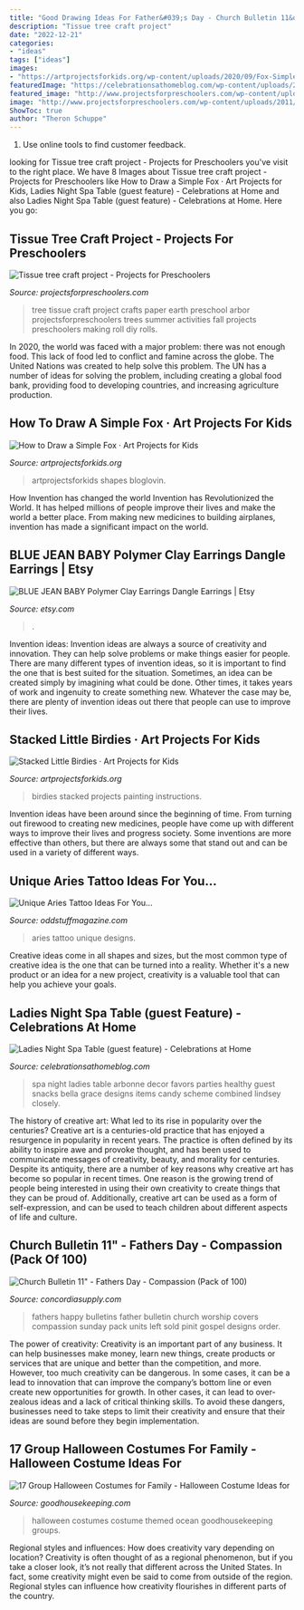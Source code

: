 ```yaml
---
title: "Good Drawing Ideas For Father&#039;s Day - Church Bulletin 11&quot;"
description: "Tissue tree craft project"
date: "2022-12-21"
categories:
- "ideas"
tags: ["ideas"]
images:
- "https://artprojectsforkids.org/wp-content/uploads/2020/09/Fox-Simple-791x1024.jpg"
featuredImage: "https://celebrationsathomeblog.com/wp-content/uploads/2010/04/spa-party-630x382.jpg"
featured_image: "http://www.projectsforpreschoolers.com/wp-content/uploads/2011/04/making-a-tissue-tree-picture.jpg"
image: "http://www.projectsforpreschoolers.com/wp-content/uploads/2011/04/making-a-tissue-tree-picture.jpg"
ShowToc: true
author: "Theron Schuppe"
---
```



1. Use online tools to find customer feedback.

	

		
looking for Tissue tree craft project - Projects for Preschoolers you've visit to the right place. We have 8 Images about Tissue tree craft project - Projects for Preschoolers like How to Draw a Simple Fox · Art Projects for Kids, Ladies Night Spa Table (guest feature) - Celebrations at Home and also Ladies Night Spa Table (guest feature) - Celebrations at Home. Here you go:
		
    
## Tissue Tree Craft Project - Projects For Preschoolers

<img loading=lazy src="http://www.projectsforpreschoolers.com/wp-content/uploads/2011/04/making-a-tissue-tree-picture.jpg" onerror="this.onerror=null;this.src='https://tse4.mm.bing.net/th?id=OIP.mflp8oOLWSoyDGMBaB7Q5AAAAA&amp;pid=15.1';" alt="Tissue tree craft project - Projects for Preschoolers">

_Source: projectsforpreschoolers.com_

>tree tissue craft project crafts paper earth preschool arbor projectsforpreschoolers trees summer activities fall projects preschoolers making roll diy rolls. 

	

In 2020, the world was faced with a major problem: there was not enough food. This lack of food led to conflict and famine across the globe. The United Nations was created to help solve this problem. The UN has a number of ideas for solving the problem, including creating a global food bank, providing food to developing countries, and increasing agriculture production.

    
## How To Draw A Simple Fox · Art Projects For Kids

<img loading=lazy src="https://artprojectsforkids.org/wp-content/uploads/2020/09/Fox-Simple-791x1024.jpg" onerror="this.onerror=null;this.src='https://tse1.mm.bing.net/th?id=OIP.JEhvPhVax2qyzHD9f7uviQHaJl&amp;pid=15.1';" alt="How to Draw a Simple Fox · Art Projects for Kids">

_Source: artprojectsforkids.org_

>artprojectsforkids shapes bloglovin. 

	

How Invention has changed the world
Invention has Revolutionized the World. It has helped millions of people improve their lives and make the world a better place. From making new medicines to building airplanes, invention has made a significant impact on the world.

    
## BLUE JEAN BABY Polymer Clay Earrings Dangle Earrings | Etsy

<img loading=lazy src="https://i.etsystatic.com/22261692/r/il/c300a6/2642998371/il_fullxfull.2642998371_b2on.jpg" onerror="this.onerror=null;this.src='https://tse1.mm.bing.net/th?id=OIP.LJ40EYbsHmQO1P2MSG6ENgHaJ4&amp;pid=15.1';" alt="BLUE JEAN BABY Polymer Clay Earrings Dangle Earrings | Etsy">

_Source: etsy.com_

>. 

	

Invention ideas:
Invention ideas are always a source of creativity and innovation. They can help solve problems or make things easier for people. There are many different types of invention ideas, so it is important to find the one that is best suited for the situation. Sometimes, an idea can be created simply by imagining what could be done. Other times, it takes years of work and ingenuity to create something new. Whatever the case may be, there are plenty of invention ideas out there that people can use to improve their lives.

    
## Stacked Little Birdies · Art Projects For Kids

<img loading=lazy src="https://artprojectsforkids.org/wp-content/uploads/2014/07/Little-Birdies-Painting-650.jpg" onerror="this.onerror=null;this.src='https://tse4.mm.bing.net/th?id=OIP.EWG4bZF-2TopftW3wYIdLQHaHa&amp;pid=15.1';" alt="Stacked Little Birdies · Art Projects for Kids">

_Source: artprojectsforkids.org_

>birdies stacked projects painting instructions. 

	

Invention ideas have been around since the beginning of time. From turning out firewood to creating new medicines, people have come up with different ways to improve their lives and progress society. Some inventions are more effective than others, but there are always some that stand out and can be used in a variety of different ways.

    
## Unique Aries Tattoo Ideas For You...

<img loading=lazy src="https://oddstuffmagazine.com/wp-content/uploads/2013/10/Aries-ZodiacTattoo-Designs-3.jpg" onerror="this.onerror=null;this.src='https://tse3.mm.bing.net/th?id=OIP.QiE4Pqizvl7cZBUPWGibBwHaJ4&amp;pid=15.1';" alt="Unique Aries Tattoo Ideas For You...">

_Source: oddstuffmagazine.com_

>aries tattoo unique designs. 

	

Creative ideas come in all shapes and sizes, but the most common type of creative idea is the one that can be turned into a reality. Whether it's a new product or an idea for a new project, creativity is a valuable tool that can help you achieve your goals.

    
## Ladies Night Spa Table (guest Feature) - Celebrations At Home

<img loading=lazy src="https://celebrationsathomeblog.com/wp-content/uploads/2010/04/spa-party-630x382.jpg" onerror="this.onerror=null;this.src='https://tse1.mm.bing.net/th?id=OIP.LHfts1D19tqrXIj7fyu_awHaEf&amp;pid=15.1';" alt="Ladies Night Spa Table (guest feature) - Celebrations at Home">

_Source: celebrationsathomeblog.com_

>spa night ladies table arbonne decor favors parties healthy guest snacks bella grace designs items candy scheme combined lindsey closely. 

	

The history of creative art: What led to its rise in popularity over the centuries?
Creative art is a centuries-old practice that has enjoyed a resurgence in popularity in recent years. The practice is often defined by its ability to inspire awe and provoke thought, and has been used to communicate messages of creativity, beauty, and morality for centuries. Despite its antiquity, there are a number of key reasons why creative art has become so popular in recent times. One reason is the growing trend of people being interested in using their own creativity to create things that they can be proud of. Additionally, creative art can be used as a form of self-expression, and can be used to teach children about different aspects of life and culture.

    
## Church Bulletin 11&quot; - Fathers Day - Compassion (Pack Of 100)

<img loading=lazy src="https://www.concordiasupply.com/sca/U4071-media-01.jpg?resizeid=3&amp;resizeh=600&amp;resizew=600" onerror="this.onerror=null;this.src='https://tse2.mm.bing.net/th?id=OIP.ppKsxAXTJ9z9RG0cQW2_DgAAAA&amp;pid=15.1';" alt="Church Bulletin 11&quot; - Fathers Day - Compassion (Pack of 100)">

_Source: concordiasupply.com_

>fathers happy bulletins father bulletin church worship covers compassion sunday pack units left sold pinit gospel designs order. 

	

The power of creativity:
Creativity is an important part of any business. It can help businesses make money, learn new things, create products or services that are unique and better than the competition, and more. However, too much creativity can be dangerous. In some cases, it can be a lead to innovation that can improve the company’s bottom line or even create new opportunities for growth. In other cases, it can lead to over-zealous ideas and a lack of critical thinking skills. To avoid these dangers, businesses need to take steps to limit their creativity and ensure that their ideas are sound before they begin implementation.

    
## 17 Group Halloween Costumes For Family - Halloween Costume Ideas For

<img loading=lazy src="http://ghk.h-cdn.co/assets/17/30/1501001195-ocean-jenhayes.jpg" onerror="this.onerror=null;this.src='https://tse1.mm.bing.net/th?id=OIP.vmLKg0cKoRsNaubUP1IJ9AHaLG&amp;pid=15.1';" alt="17 Group Halloween Costumes for Family - Halloween Costume Ideas for">

_Source: goodhousekeeping.com_

>halloween costumes costume themed ocean goodhousekeeping groups. 

	

Regional styles and influences: How does creativity vary depending on location?
Creativity is often thought of as a regional phenomenon, but if you take a closer look, it’s not really that different across the United States. In fact, some creativity might even be said to come from outside of the region. Regional styles can influence how creativity flourishes in different parts of the country.

